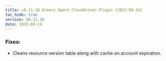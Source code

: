 ```yaml
---
title: v0.11.10 Armory Agent Clouddriver Plugin (2022-09-14)
toc_hide: true
version: 00.11.10
date: 2022-09-14
---
```


### Fixes:
- Cleans resource version table along with cache on account expiration.
